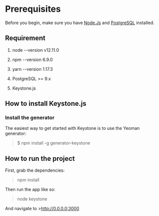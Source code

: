 # Prerequisites
Before you begin, make sure you have [Node.Js](https://nodejs.org/en/ ) and  [PostgreSQL](https://www.postgresql.org/download/) installed.


## Requirement

1) node --version
v12.11.0

2) npm --version
6.9.0

3) yarn --version
1.17.3

4) PostgreSQL >= 9.x

5) Keystone.js

## How to install Keystone.js

### Install the generator

The easiest way to get started with Keystone is to use the Yeoman generator:
 > $ npm install -g generator-keystone
 
 ## How to run the project 
 
 First, grab the dependencies:
 >npm install
 
 Then run the app like so:
 >node keystone

And navigate to >http://0.0.0.0:3000
 
 





